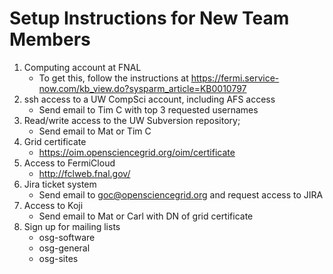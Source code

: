 Setup Instructions for New Team Members
=======================================

1. Computing account at FNAL
    -   To get this, follow the instructions at <https://fermi.service-now.com/kb_view.do?sysparm_article=KB0010797>
2. ssh access to a UW CompSci account, including AFS access
    - Send email to Tim C with top 3 requested usernames
3. Read/write access to the UW Subversion repository;
    - Send email to Mat or Tim C
4. Grid certificate
    - <https://oim.opensciencegrid.org/oim/certificate>
5. Access to FermiCloud
    - <http://fclweb.fnal.gov/>
6. Jira ticket system
    - Send email to <goc@opensciencegrid.org> and request access to JIRA
7. Access to Koji
    - Send email to Mat or Carl with DN of grid certificate
8. Sign up for mailing lists
    - osg-software
    - osg-general
    - osg-sites
